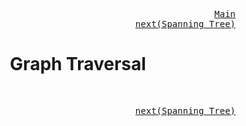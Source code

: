 <p align="right">
<kbd>
<a href="https://github.com/Sid-WC121/DSA" >Main</a><br>
</kbd>
<kbd>
<a href="https://github.com/Sid-WC121/DSA/blob/main/graph/spanning-tree/SPANNING-TREE.md" >next(Spanning Tree)</a>
</kbd>
</p>
<h1 align="center">Graph Traversal</h1>
<br>

<p align="right">
<kbd>
<a href="https://github.com/Sid-WC121/DSA/blob/main/graph/spanning-tree/SPANNING-TREE.md" >next(Spanning Tree)</a>
</kbd>
</p>
